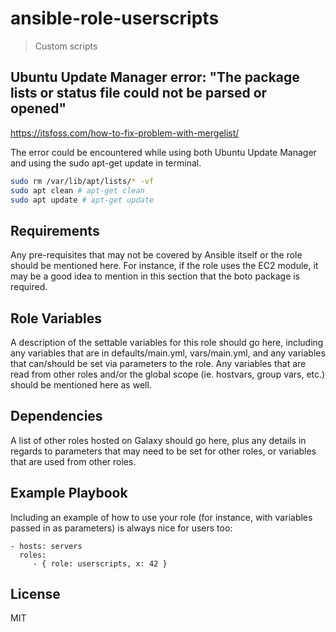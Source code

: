 # ansible-role-userscripts

> Custom scripts

## Ubuntu Update Manager error: "The package lists or status file could not be parsed or opened"

https://itsfoss.com/how-to-fix-problem-with-mergelist/

The error could be encountered while using both Ubuntu Update Manager and using the sudo apt-get update in terminal.

```bash
sudo rm /var/lib/apt/lists/* -vf
sudo apt clean # apt-get clean
sudo apt update # apt-get update
```

## Requirements

Any pre-requisites that may not be covered by Ansible itself or the role should be mentioned here. For instance, if the
role uses the EC2 module, it may be a good idea to mention in this section that the boto package is required.

## Role Variables

A description of the settable variables for this role should go here, including any variables that are in
defaults/main.yml, vars/main.yml, and any variables that can/should be set via parameters to the role. Any variables
that are read from other roles and/or the global scope (ie. hostvars, group vars, etc.) should be mentioned here as
well.

## Dependencies

A list of other roles hosted on Galaxy should go here, plus any details in regards to parameters that may need to be set
for other roles, or variables that are used from other roles.

## Example Playbook

Including an example of how to use your role (for instance, with variables passed in as parameters) is always nice for
users too:

    - hosts: servers
      roles:
         - { role: userscripts, x: 42 }

## License

MIT
